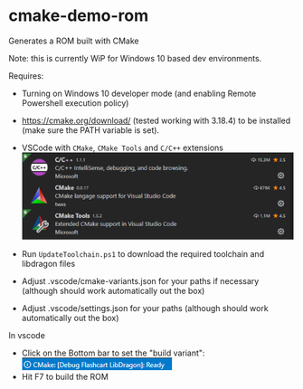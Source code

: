 # cmake-demo-rom
Generates a ROM built with CMake

Note: this is currently WiP for Windows 10 based dev environments.

Requires:
* Turning on Windows 10 developer mode (and enabling Remote Powershell execution policy)
* https://cmake.org/download/ (tested working with 3.18.4) to be installed (make sure the PATH variable is set).
* VSCode with `CMake`, `CMake Tools` and `C/C++` extensions
![Required VSCode Extensions](vscode-extensions.png)

* Run `UpdateToolchain.ps1` to download the required toolchain and libdragon files
* Adjust .vscode/cmake-variants.json for your paths if necessary (although should work automatically out the box)
* Adjust .vscode/settings.json for your paths (although should work automatically out the box)

In vscode
* Click on the Bottom bar to set the "build variant": ![CMake variant](vscode-set-variant.png)
* Hit F7 to build the ROM
